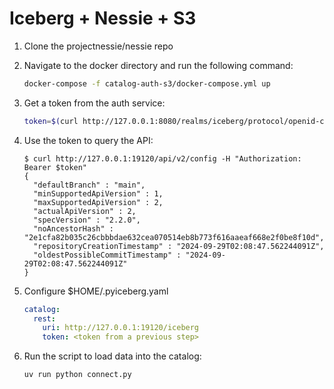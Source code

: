 # Iceberg + Nessie + S3

1. Clone the projectnessie/nessie repo

1. Navigate to the docker directory and run the following command:

   ```bash
   docker-compose -f catalog-auth-s3/docker-compose.yml up
   ```

1. Get a token from the auth service:

   ```bash
   token=$(curl http://127.0.0.1:8080/realms/iceberg/protocol/openid-connect/token --user client1:s3cr3t -d 'grant_type=client_credentials' -d 'scope=profile' | jq -r .access_token)
   ```

1. Use the token to query the API:

   ```console
   $ curl http://127.0.0.1:19120/api/v2/config -H "Authorization: Bearer $token"
   {
     "defaultBranch" : "main",
     "minSupportedApiVersion" : 1,
     "maxSupportedApiVersion" : 2,
     "actualApiVersion" : 2,
     "specVersion" : "2.2.0",
     "noAncestorHash" : "2e1cfa82b035c26cbbbdae632cea070514eb8b773f616aaeaf668e2f0be8f10d",
     "repositoryCreationTimestamp" : "2024-09-29T02:08:47.562244091Z",
     "oldestPossibleCommitTimestamp" : "2024-09-29T02:08:47.562244091Z"
   }
   ```

1. Configure $HOME/.pyiceberg.yaml

   ```yaml
   catalog:
     rest:
       uri: http://127.0.0.1:19120/iceberg
       token: <token from a previous step>
   ```

1. Run the script to load data into the catalog:

   ```bash
   uv run python connect.py
   ```
